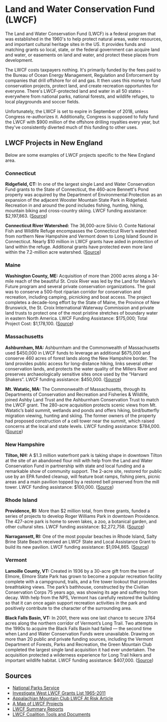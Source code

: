 # Land and Water Conservation Fund (LWCF)

The Land and Water Conservation Fund (LWCF) is a federal program that was established in the 1960's to help protect natural areas, water resources, and important cultural heritage sites in the US. It provides funds and matching grants so local, state, or the federal government can acquire land and water, or easements on land and water, and protect these places from development.

The LWCF costs taxpayers nothing. It's primarily funded by the fees paid to the Bureau of Ocean Energy Management, Regulation and Enforcement by companies that drill offshore for oil and gas. It then uses this money to fund conservation projects, protect land, and create recreation opportunites for everyone. There's LWCF-protected land and water in all 50 states - everywhere from national parks, national forests, and wildlife refuges, to local playgrounds and soccer fields.

Unfortunately, the LWCF is set to expire in September of 2018, unless Congress re-authorizes it. Additionally, Congress is supposed to fully fund the LWCF with $900 million of the offshore drilling royalties every year, but they've consistently diverted much of this funding to other uses.

## LWCF Projects in New England

Below are some examples of LWCF projects specific to the New England area.

### Connecticut

**Ridgefield, CT:** In one of the largest single Land and Water Conservation Fund grants to the State of Connecticut, the 460-acre Bennett's Pond property was acquired by the Department of Environmental Protection as an expansion of the adjacent Wooster Mountain State Park in Ridgefield. Recreation in and around the pond includes fishing, hunting, hiking, mountain biking and cross-country skiing. LWCF funding assistance: $2,197,863. ([Source](https://www.nps.gov/subjects/lwcf/upload/LWCF_CT.pdf))

**Connecticut River Watershed:** The 36,000-acre Silvio O. Conte National Fish and Wildlife Refuge encompasses the Connecticut River’s watershed from northern New Hampshire and Vermont down to Long Island Sound in Connecticut. Nearly $10 million in LWCF grants have aided in protection of land within the refuge. Additional grants have protected even more land within the 7.2-million acre watershed. ([Source](https://www.outdoors.org/articles/amc-outdoors/this-land-is-your-land))

### Maine

**Washington County, ME:** Acquisition of more than 2000 acres along a 34-mile reach of the beautiful St. Croix River was led by the Land for Maine’s Future program and several private conservation organizations. The goal was to conserve a 500-foot riparian corridor for conservation and recreation, including camping, picnicking and boat access. The project completes a decade-long effort by the State of Maine, the Province of New Brunswick, the St. Croix International Waterway Commission and private land trusts to protect one of the most pristine stretches of boundary water in eastern North America. LWCF Funding Assistance: $175,000; Total Project Cost: $1,178,100. ([Source](https://www.nps.gov/subjects/lwcf/upload/LWCF_ME.pdf))

### Massachusetts

**Ashburnham, MA:** Ashburnham and the Commonwealth of Massachusetts used $450,000 in LWCF funds to leverage an additional $675,000 and conserve 460 acres of forest lands along the New Hampshire border. The land provides public access for long-distance hiking, links several other conservation lands, and protects the water quality of the Millers River and preserves archaeologically sensitive sites once used by the “Harvard Shakers”. LWCF funding assistance: $450,000. ([Source](https://www.nps.gov/subjects/lwcf/upload/LWCF_MA.pdf))

**Mt. Watatic, MA:** The Commonwealth of Massachusetts, through its Departments of Conservation and Recreation and Fisheries & Wildlife, joined Ashby Land Trust and the Ashburnham Conservation Trust to match the LWCF grant. The 280-acre acquisition protects scenic views from Mt. Watatic’s bald summit, wetlands and ponds and offers hiking, bird/butterfly migration viewing, hunting and skiing. The former owners of the property had proposed construction of a cell tower near the summit, which raised concerns at the local and state levels. LWCF funding assistance: $784,000. ([Source](https://www.nps.gov/subjects/lwcf/upload/LWCF_MA.pdf))

### New Hampshire

**Tilton, NH:** A $1.3 million waterfront park is taking shape in downtown Tilton at the site of an abandoned flour mill with help from the Land and Water Conservation Fund in partnership with state and local funding and a remarkable show of community support. The 2-acre site, restored for public use by an EPA funded cleanup, will feature boat ramps, fishing piers, picnic areas and a main pavilion topped by a restored bell preserved from the mill tower. LWCF funding assistance: $100,000. ([Source](https://www.nps.gov/subjects/lwcf/upload/LWCF_NH.pdf))


### Rhode Island

**Providence, RI:** More than $2 million total, from three grants, funded a series of projects to develop Roger Williams Park in downtown Providence. The 427-acre park is home to seven lakes, a zoo, a botanical garden, and other cultural sites. LWCF funding assistance: $2,272,758. ([Source](https://www.outdoors.org/articles/amc-outdoors/this-land-is-your-land))

**Narragansett, RI:** One of the most popular beaches in Rhode Island, Salty Brine State Beach received an LWCF State and Local Assistance Grant to build its new pavilion. LWCF funding assistance: $1,094,865. ([Source](https://static1.squarespace.com/static/58a60299ff7c508c3c05f2e1/t/5908c743e3df284d84bec1c7/1493747550938/LWCF_50thAnniversaryReport_FINAL.pdf))

### Vermont

**Lamoille County, VT:** Created in 1936 by a 30-acre gift from the town of Elmore, Elmore State Park has grown to become a popular recreation facility complete with a campground, trails, and a fire tower lookout that provides breathtaking views. The park’s bathhouse, constructed by the Civilian Conservation Corps 75 years ago, was showing its age and suffering from decay. With help from the NPS, Vermont has carefully restored the building so that it can once again support recreation activities in the park and positively contribute to the character of the surrounding area.

**Black Falls Basin, VT:** In 2001, there was one last chance to secure 3764 acres along the northern corridor of Vermont’s Long Trail. Two attempts in the 1990s to acquire the Black Falls Basin had failed — the second time when Land and Water Conservation Funds were unavailable. Drawing on more than 20 public and private funding sources, including the Vermont Department of Forests, Parks and Recreation, the Green Mountain Club completed the largest single land acquisition it had ever undertaken. The acquisition protected a wilderness experience for Long Trail hikers and important wildlife habitat. LWCF funding assistance: $407,000. ([Source](https://www.nps.gov/subjects/lwcf/upload/LWCF_VT.pdf))


## Sources

- [National Parks Service](https://www.nps.gov/subjects/lwcf/index.htm)
- [Investigate West LWCF Grants List 1965-2011](http://www.invw.org/2012/06/11/lwcf-grants-database-1283/)
- [Appalachian Mountain Club LWCF At Risk Article](https://www.outdoors.org/articles/amc-outdoors/this-land-is-your-land)
- [A Map of LWCF Projects](https://wilderness.org/mapping-land-and-water-conservation-fund-lwcf)
- [LWCF Summary Reports](https://waso-lwcf.ncrc.nps.gov/public/index.cfm)
- [LWCF Coalition Tools and Documents](https://www.lwcfcoalition.com/tools/)
